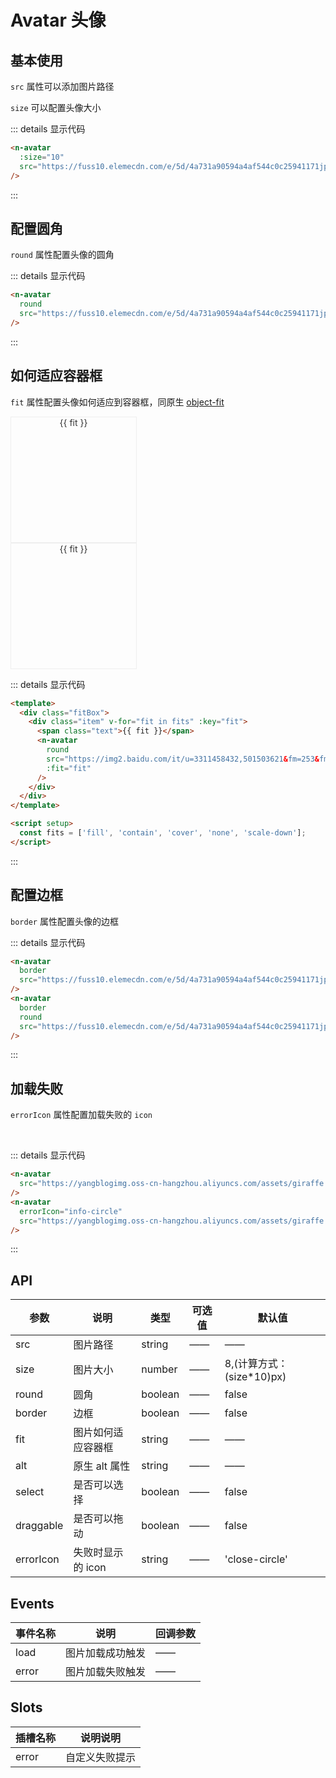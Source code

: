 # Avatar 头像

## 基本使用

`src` 属性可以添加图片路径

`size` 可以配置头像大小

<n-avatar :size="10" src="https://fuss10.elemecdn.com/e/5d/4a731a90594a4af544c0c25941171jpeg.jpeg"/>

::: details 显示代码

```html
<n-avatar
  :size="10"
  src="https://fuss10.elemecdn.com/e/5d/4a731a90594a4af544c0c25941171jpeg.jpeg"
/>
```

:::

## 配置圆角

`round` 属性配置头像的圆角

<n-avatar round src="https://fuss10.elemecdn.com/e/5d/4a731a90594a4af544c0c25941171jpeg.jpeg" />

::: details 显示代码

```html
<n-avatar
  round
  src="https://fuss10.elemecdn.com/e/5d/4a731a90594a4af544c0c25941171jpeg.jpeg"
/>
```

:::

## 如何适应容器框

`fit` 属性配置头像如何适应到容器框，同原生 [object-fit](https://developer.mozilla.org/en-US/docs/Web/CSS/object-fit)

<div class="fitBox">
  <div class="item" v-for="fit in fits" :key="fit">
    <span class="text">{{ fit }}</span>
    <n-avatar
      round
      src="https://tianyuhao.cn/images/tyh-ui/giraffe.jpg"
      :fit="fit"
    />
  </div>
</div>

<div class="fitBox">
  <div class="item" v-for="fit in fits" :key="fit">
    <span class="text">{{ fit }}</span>
    <n-avatar
      src="https://img2.baidu.com/it/u=3311458432,501503621&fm=253&fmt=auto&app=138&f=JPEG?w=889&h=500"
      :fit="fit"
    />
  </div>
</div>

::: details 显示代码

```html
<template>
  <div class="fitBox">
    <div class="item" v-for="fit in fits" :key="fit">
      <span class="text">{{ fit }}</span>
      <n-avatar
        round
        src="https://img2.baidu.com/it/u=3311458432,501503621&fm=253&fmt=auto&app=138&f=JPEG?w=889&h=500"
        :fit="fit"
      />
    </div>
  </div>
</template>

<script setup>
  const fits = ['fill', 'contain', 'cover', 'none', 'scale-down'];
</script>
```

:::

## 配置边框

`border` 属性配置头像的边框

<n-avatar border src="https://fuss10.elemecdn.com/e/5d/4a731a90594a4af544c0c25941171jpeg.jpeg" />
<n-avatar border round  src="https://fuss10.elemecdn.com/e/5d/4a731a90594a4af544c0c25941171jpeg.jpeg"/>

::: details 显示代码

```html
<n-avatar
  border
  src="https://fuss10.elemecdn.com/e/5d/4a731a90594a4af544c0c25941171jpeg.jpeg"
/>
<n-avatar
  border
  round
  src="https://fuss10.elemecdn.com/e/5d/4a731a90594a4af544c0c25941171jpeg.jpeg"
/>
```

:::

## 加载失败

`errorIcon` 属性配置加载失败的 `icon`

<n-avatar src="https://yangblogimg.oss-cn-hangzhou.aliyuncs.com/assets/giraffe.jpg" />&emsp;
<n-avatar errorIcon="info-circle" src="https://yangblogimg.oss-cn-hangzhou.aliyuncs.com/assets/giraffe.jpg"/>

::: details 显示代码

```html
<n-avatar
  src="https://yangblogimg.oss-cn-hangzhou.aliyuncs.com/assets/giraffe.jpg"
/>
<n-avatar
  errorIcon="info-circle"
  src="https://yangblogimg.oss-cn-hangzhou.aliyuncs.com/assets/giraffe.jpg"
/>
```

:::

## API

| 参数      | 说明               | 类型    | 可选值 | 默认值                     |
| --------- | ------------------ | ------- | ------ | -------------------------- |
| src       | 图片路径           | string  | ——     | ——                         |
| size      | 图片大小           | number  | ——     | 8,(计算方式：(size\*10)px) |
| round     | 圆角               | boolean | ——     | false                      |
| border    | 边框               | boolean | ——     | false                      |
| fit       | 图片如何适应容器框 | string  | ——     | ——                         |
| alt       | 原生 alt 属性      | string  | ——     | ——                         |
| select    | 是否可以选择       | boolean | ——     | false                      |
| draggable | 是否可以拖动       | boolean | ——     | false                      |
| errorIcon | 失败时显示的 icon  | string  | ——     | 'close-circle'             |

## Events

| 事件名称 | 说明             | 回调参数 |
| -------- | ---------------- | -------- |
| load     | 图片加载成功触发 | ——       |
| error    | 图片加载失败触发 | ——       |

## Slots

| 插槽名称 | 说明说明       |
| -------- | -------------- |
| error    | 自定义失败提示 |

<script setup>
  const fits = ['fill', 'contain', 'cover', 'none', 'scale-down']
</script>

<style scoped>
.fitBox {
  display: flex;
}
.fitBox .item {
  width: 200px;
  height: 200px;
  border: 1px solid #eee;
  display: flex;
  flex-direction: column;
  justifn-content: center;
  align-items: center;
}
.fitBox .item .text {
  color: #333333;
  margin-bottom: 20px;
}
</style>
